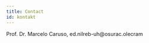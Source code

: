 ```yaml
---
title: Contact
id: kontakt
---
```


Prof. Dr. Marcelo Caruso, <span class="rev" data-js-send="ed<!--testcase-1-->.nilr<!--testcase-2-->eb-uh@<!--testcase-3-->osurac.<!--testcase-4-->olecram">ed<!--testcase-1-->.nilr<!--testcase-2-->eb-uh@<!--testcase-3-->osurac.<!--testcase-4-->olecram</span>
